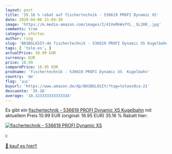 ```yaml
---
layout: post
title: '35.16 % rabat auf fischertechnik - 536619 PROFI Dynamic XS'
date: 2020-04-06 21:04:30
image: 'https://m.media-amazon.com/images/I/41VeRkWsFYL._SL200_.jpg'
comments: true
category: ofertas
author: ring
slug: 'B01BGL6SIY-de fischertechnik - 536619 PROFI Dynamic XS Kugelbahn'
tags: [ 'tole.es', ]
actualPrice: 10.99 EUR
currency: EUR
price: 10.99
comparePrice: 16.95 EUR
prodname: 'fischertechnik - 536619 PROFI Dynamic XS  Kugelbahn'
country: 'de'
flag: '🇩🇪'
buyurl: 'https://www.amazon.de/dp/B01BGL6SIY/?tag=tolees0ca-21'
descuento: '35.16'
average: '10.323333333333334'
---
```


Es gibt ein [fischertechnik - 536619 PROFI Dynamic XS  Kugelbahn](https://www.amazon.de/dp/B01BGL6SIY/?tag=tolees0ca-21) mit aktuellem Preis 10.99 EUR (original: 16.95 EUR) 35.16 % Rabatt hier:

[![fischertechnik - 536619 PROFI Dynamic XS](https://m.media-amazon.com/images/I/41VeRkWsFYL._SL200_.jpg)](https://www.amazon.de/dp/B01BGL6SIY/?tag=tolees0ca-21)

ℹ️:


[🛒 kauf es hier!!](https://www.amazon.de/dp/B01BGL6SIY/?tag=tolees0ca-21)
